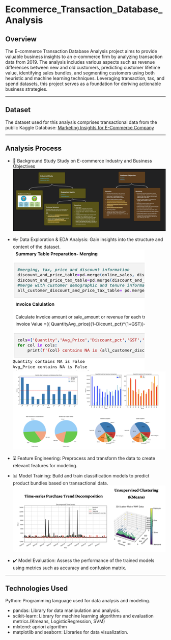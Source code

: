# Ecommerce_Transaction_Database_Analysis

## Overview
The E-commerce Transaction Database Analysis project aims to provide valuable business insights to an e-commerce firm by analyzing transaction data from 2019. The analysis includes various aspects such as revenue differences between new and old customers, predicting customer lifetime value, identifying sales bundles, and segmenting customers using both heuristic and machine learning techniques. Leveraging transaction, tax, and spend datasets, this project serves as a foundation for deriving actionable business strategies.

---
## Dataset
The dataset used for this analysis comprises transactional data from the public Kaggle Database: [Marketing Insights for E-Commerce Company](https://www.kaggle.com/datasets/rishikumarrajvansh/marketing-insights-for-e-commerce-company)

---
## Analysis Process
- :book: Background Study
Study on E-commerce Industry and Business Objectives
![Exploration on E-commerce Industry](/readme_figures/research.png)

- :eyeglasses: Data Exploration & EDA Analysis: Gain insights into the structure and content of the dataset.
![table overview and merging](/readme_figures/data_merging.png)
![EDA- descriptive approach](/readme_figures/EDA.png)

- :hourglass: Feature Engineering: 
Preprocess and transform the data to create relevant features for modeling. 

- :bar_chart: Model Training: 
Build and train classification models to predict product bundles based on transactional data.
![Trend decomposition and KMean clustering](/readme_figures/trend_cluster.png)

- :heavy_check_mark: Model Evaluation: 
Assess the performance of the trained models using metrics such as accuracy and confusion matrix.

---
## Technologies Used
Python: Programming language used for data analysis and modeling.
- pandas: Library for data manipulation and analysis.
- scikit-learn: Library for machine learning algorithms and evaluation metrics.(Kmeans, LogisticRegression, SVM)
- mlxtend: apriori algorithm 
- matplotlib and seaborn: Libraries for data visualization.
